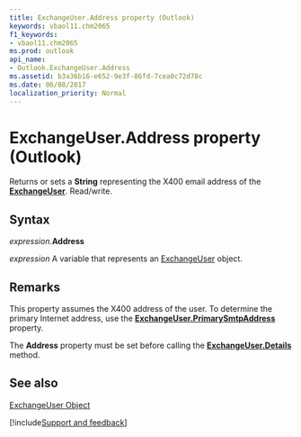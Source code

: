 ```yaml
---
title: ExchangeUser.Address property (Outlook)
keywords: vbaol11.chm2065
f1_keywords:
- vbaol11.chm2065
ms.prod: outlook
api_name:
- Outlook.ExchangeUser.Address
ms.assetid: b3a36b16-e652-9e3f-86fd-7cea0c72d78c
ms.date: 06/08/2017
localization_priority: Normal
---
```



# ExchangeUser.Address property (Outlook)

Returns or sets a **String** representing the X400 email address of the **[ExchangeUser](Outlook.ExchangeUser.md)**. Read/write.


## Syntax

_expression_.**Address**

_expression_ A variable that represents an [ExchangeUser](Outlook.ExchangeUser.md) object.


## Remarks

This property assumes the X400 address of the user. To determine the primary Internet address, use the  **[ExchangeUser.PrimarySmtpAddress](Outlook.ExchangeUser.PrimarySmtpAddress.md)** property.

The  **Address** property must be set before calling the **[ExchangeUser.Details](Outlook.ExchangeUser.Details.md)** method.


## See also


[ExchangeUser Object](Outlook.ExchangeUser.md)

[!include[Support and feedback](~/includes/feedback-boilerplate.md)]